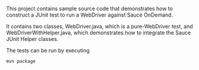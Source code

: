 This project contains sample source code that demonstrates how to construct a JUnit test to run a
WebDriver against Sauce OnDemand.

It contains two classes, WebDriver.java, which is a pure-WebDriver test, and WebDriverWithHelper.java,
which demonstrates how to integrate the Sauce JUnit Helper classes.

The tests can be run by executing

    mvn package